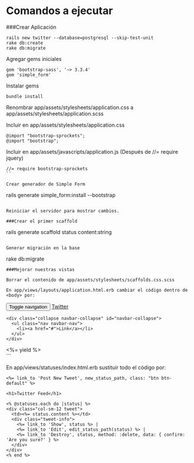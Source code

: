 # Comandos a ejecutar


###Crear Aplicación

```
rails new twitter --database=postgresql --skip-test-unit
rake db:create
rake db:migrate
```

Agregar gems iniciales

```
gem 'bootstrap-sass', '~> 3.3.4'
gem 'simple_form'
```

Instalar gems
```
bundle install
```
Renombrar app/assets/stylesheets/application.css a app/assets/stylesheets/application.scss

Incluir en app/assets/stylesheets/application.css

```
@import "bootstrap-sprockets";
@import "bootstrap";
```
Incluir en app/assets/javascripts/application.js (Después de //= require jquery)

```
//= require bootstrap-sprockets
``

Crear generador de Simple Form
```
rails generate simple_form:install --bootstrap
```

Reiniciar el servidor para mostrar cambios.

###Crear el primer scaffold
```
rails generate scaffold status content:string
```

Generar migración en la base
```
rake db:migrate
```
###Mejorar nuestras vistas

Borrar el contenido de app/assets/stylesheets/scaffolds.css.scss

En app/views/layouts/application.html.erb cambiar el código dentro de <body> por:

```
<nav class="navbar navbar-default">
  <div class="container">
    <div class="navbar-header">
      <button type="button" class="navbar-toggle collapsed" data-toggle="collapse" data-target="#navbar-collapse">
        <span class="sr-only">Toggle navigation</span>
        <span class="icon-bar"></span>
        <span class="icon-bar"></span>
        <span class="icon-bar"></span>
      </button>
      <a class="navbar-brand" href="#">Twitter</a>
    </div>

    <div class="collapse navbar-collapse" id="navbar-collapse">
      <ul class="nav navbar-nav">
        <li><a href="#">Link</a></li>
      </ul>
    </div>
  </div>
</nav>

<div class="container">
  <%= yield %>
</div>
```

En app/views/statuses/index.html.erb sustituir todo el código por:

```
<%= link_to 'Post New Tweet', new_status_path, class: "btn btn-default" %>

<h1>Twitter Feed</h1>

<% @statuses.each do |status| %>
<div class="col-sm-12 tweet">
  <td><%= status.content %></td>
  <div class="tweet-info">
    <%= link_to 'Show', status %> |
    <%= link_to 'Edit', edit_status_path(status) %> |
    <%= link_to 'Destroy', status, method: :delete, data: { confirm: 'Are you sure?' } %>
  </div>
</div>
<% end %>
```


